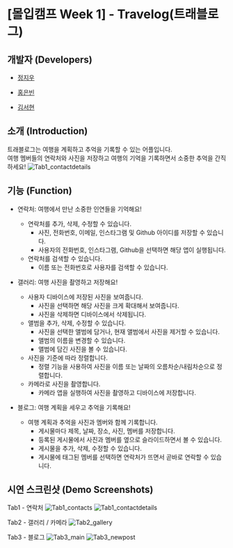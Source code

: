 # [몰입캠프 Week 1] - Travelog(트래블로그)

## 개발자 (Developers)

- [정지우](https://github.com/jiwoojeong17)
  
- [홍은빈](https://github.com/pancakesontuesday)
  
- [김서현](https://github.com/frica12)

## 소개 (Introduction)

트래블로그는 여행을 계획하고 추억을 기록할 수 있는 어플입니다.   
여행 멤버들의 연락처와 사진을 저장하고 여행의 기억을 기록하면서 소중한 추억을 간직하세요!
![Tab1_contactdetails](https://github.com/2023MadCamp-Week1/Week1_App/assets/39610886/5196d3ce-3241-4c3f-82cf-27a62214d653)

## 기능 (Function)

- 연락처: 여행에서 만난 소중한 인연들을 기억해요!
  - 연락처를 추가, 삭제, 수정할 수 있습니다.
    - 사진, 전화번호, 이메일, 인스타그램 및 Github 아이디를 저장할 수 있습니다.
    - 사용자의 전화번호, 인스타그램, Github을 선택하면 해당 앱이 실행됩니다.
  - 연락처를 검색할 수 있습니다.
    - 이름 또는 전화번호로 사용자를 검색할 수 있습니다.
  
- 갤러리: 여행 사진을 촬영하고 저장해요!
  - 사용자 디바이스에 저장된 사진을 보여줍니다.
    - 사진을 선택하면 해당 사진을 크게 확대해서 보여줍니다.
    - 사진을 삭제하면 디바이스에서 삭제됩니다.
  - 앨범을 추가, 삭제, 수정할 수 있습니다.
    - 사진을 선택한 앨범에 담거나, 현재 앨범에서 사진을 제거할 수 있습니다.
    - 앨범의 이름을 변경할 수 있습니다.
    - 앨범에 담긴 사진을 볼 수 있습니다.
  - 사진을 기준에 따라 정렬합니다.
    - 정렬 기능을 사용하여 사진을 이름 또는 날짜의 오름차순/내림차순으로 정렬합니다.
  - 카메라로 사진을 촬영합니다.
    - 카메라 앱을 실행하여 사진을 촬영하고 디바이스에 저장합니다.

- 블로그: 여행 계획을 세우고 추억을 기록해요!
  - 여행 계획과 추억을 사진과 멤버와 함께 기록합니다.
    - 게시물마다 제목, 날짜, 장소, 사진, 멤버를 저장합니다.
    - 등록된 게시물에서 사진과 멤버를 옆으로 슬라이드하면서 볼 수 있습니다.
    - 게시물을 추가, 삭제, 수정할 수 있습니다.
    - 게시물에 태그된 멤버를 선택하면 연락처가 뜨면서 곧바로 연락할 수 있습니다.

## 시연 스크린샷 (Demo Screenshots)

Tab1 - 연락처
![Tab1_contacts](https://github.com/2023MadCamp-Week1/Week1_App/assets/39610886/0330e8de-7002-40e4-9e96-1ed333bf2b1c?raw=true&s=500)
![Tab1_contactdetails](https://github.com/2023MadCamp-Week1/Week1_App/assets/39610886/d2357a7f-b4fe-4cdc-a041-456520012919?raw=true&s=500)

Tab2 - 갤러리 / 카메라
![Tab2_gallery](https://github.com/2023MadCamp-Week1/Week1_App/assets/39610886/6932978a-3dc2-4ec2-8d26-41eea56ba38e?raw=true&s=500)

Tab3 - 블로그
![Tab3_main](https://github.com/2023MadCamp-Week1/Week1_App/assets/39610886/177ec492-9e4a-4c71-9ca8-4f2c5feadd02?raw=true&s=500)
![Tab3_newpost](https://github.com/2023MadCamp-Week1/Week1_App/assets/39610886/79a11dd0-cf64-4e3b-8f2a-f227376b8c32?raw=true&s=500)
